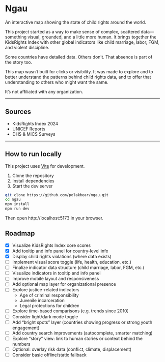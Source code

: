 # Ngau

An interactive map showing the state of child rights around the world.

This project started as a way to make sense of complex, scattered data—something visual, grounded, and a little more human. It brings together the KidsRights Index with other global indicators like child marriage, labor, FGM, and violent discipline.

Some countries have detailed data. Others don’t. That absence is part of the story too.

This map wasn’t built for clicks or visibility. It was made to explore and to better understand the patterns behind child rights data, and to offer that understanding to others who might want the same.

It’s not affiliated with any organization.

---

## Sources

- KidsRights Index 2024  
- UNICEF Reports 
- DHS & MICS Surveys

---

## How to run locally

This project uses [Vite](https://vitejs.dev/) for development.

1. Clone the repository  
2. Install dependencies  
3. Start the dev server

```bash
git clone https://github.com/polakbear/ngau.git
cd ngau
npm install
npm run dev
```

Then open http://localhost:5173 in your browser.

## Roadmap

- [x] Visualize KidsRights Index core scores
- [x] Add tooltip and info panel for country-level info
- [x] Display child rights violations (where data exists)
- [ ] Implement visual score toggle (life, health, education, etc.)
- [ ] Finalize indicator data structure (child marriage, labor, FGM, etc.)
- [ ] Visualize indicators in tooltip and info panel
- [ ] Improve mobile layout and responsiveness
- [ ] Add optional map layer for organizational presence
- [ ] Explore justice-related indicators  
  - Age of criminal responsibility  
  - Juvenile incarceration  
  - Legal protections for children
- [ ] Explore time-based comparisons (e.g. trends since 2010)
- [ ] Consider light/dark mode toggle
- [ ] Add “bright spots” layer (countries showing progress or strong youth engagement)
- [ ] Add country search improvements (autocomplete, smarter matching)
- [ ] Explore “story” view: link to human stories or context behind the numbers
- [ ] Optional: overlay risk data (conflict, climate, displacement)
- [ ] Consider basic offline/static fallback

